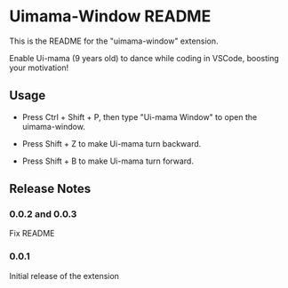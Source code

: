 # Uimama-Window README

This is the README for the "uimama-window" extension.

Enable Ui-mama (9 years old) to dance while coding in VSCode, boosting your motivation!

## Usage

- Press Ctrl + Shift + P, then type "Ui-mama Window" to open the uimama-window.

- Press Shift + Z to make Ui-mama turn backward.

- Press Shift + B to make Ui-mama turn forward.

## Release Notes
### 0.0.2 and 0.0.3 

Fix README

### 0.0.1

Initial release of the extension